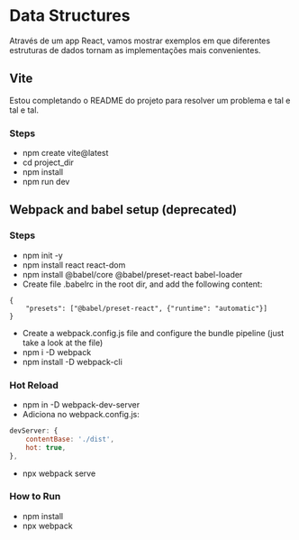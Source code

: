 # Data Structures

Através de um app React, vamos mostrar exemplos em que diferentes estruturas de dados tornam
as implementações mais convenientes.

## Vite

Estou completando o README do projeto para resolver um problema e tal e tal e tal.

### Steps

- npm create vite@latest
- cd project_dir
- npm install
- npm run dev

## Webpack and babel setup (deprecated)

### Steps

- npm init -y
- npm install react react-dom
- npm install @babel/core @babel/preset-react babel-loader
- Create file .babelrc in the root dir, and add the following content:

```babelrc
{
    "presets": ["@babel/preset-react", {"runtime": "automatic"}]
}
```

- Create a webpack.config.js file and configure the bundle pipeline (just take a look at the file)
- npm i -D webpack
- npm install -D webpack-cli

### Hot Reload

- npm in -D webpack-dev-server
- Adiciona no webpack.config.js:

```js
devServer: {
    contentBase: './dist',
    hot: true,
},
```

- npx webpack serve

### How to Run

- npm install
- npx webpack
